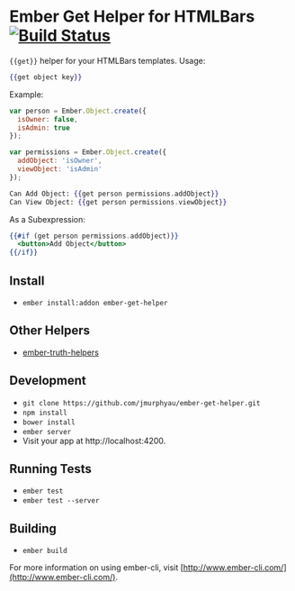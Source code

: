 # Ember Get Helper for HTMLBars [![Build Status](https://travis-ci.org/jmurphyau/ember-get-helper.svg?branch=master)](https://travis-ci.org/jmurphyau/ember-get-helper)

`{{get}}` helper for your HTMLBars templates. Usage:

```hbs
{{get object key}}
```

Example:

```js
var person = Ember.Object.create({
  isOwner: false,
  isAdmin: true
});

var permissions = Ember.Object.create({
  addObject: 'isOwner',
  viewObject: 'isAdmin'
});
```

```hbs
Can Add Object: {{get person permissions.addObject}}
Can View Object: {{get person permissions.viewObject}}
```

As a Subexpression:

```hbs
{{#if (get person permissions.addObject)}}
  <button>Add Object</button>
{{/if}}
```

## Install

* `ember install:addon ember-get-helper`

## Other Helpers

* [ember-truth-helpers](https://github.com/jmurphyau/ember-truth-helpers)

## Development

* `git clone https://github.com/jmurphyau/ember-get-helper.git`
* `npm install`
* `bower install`
* `ember server`
* Visit your app at http://localhost:4200.

## Running Tests

* `ember test`
* `ember test --server`

## Building

* `ember build`

For more information on using ember-cli, visit [http://www.ember-cli.com/](http://www.ember-cli.com/).
